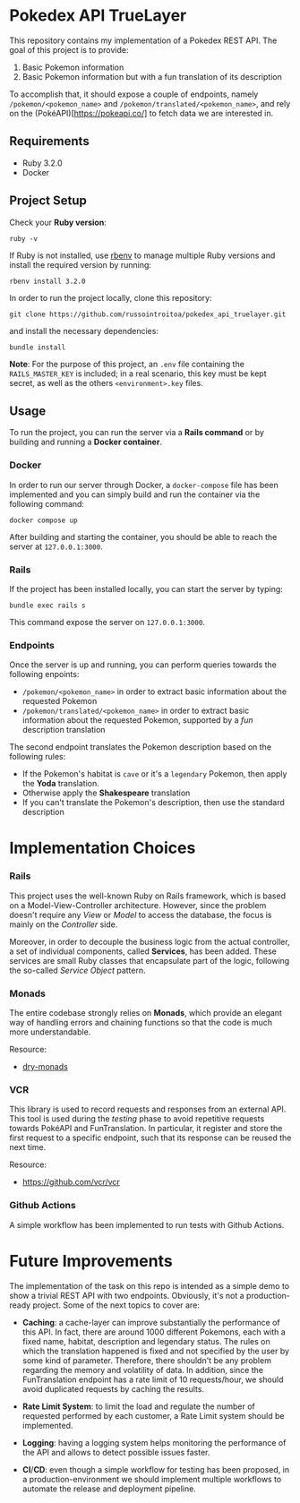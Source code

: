 # Pokedex API TrueLayer
This repository contains my implementation of a Pokedex REST API. The goal of this project is to provide:
1. Basic Pokemon information
2. Basic Pokemon information but with a fun translation of its description

To accomplish that, it should expose a couple of endpoints, namely `/pokemon/<pokemon_name>` and `/pokemon/translated/<pokemon_name>`, and rely on the (PokéAPI)[https://pokeapi.co/] to fetch data we are interested in.

## Requirements
- Ruby 3.2.0
- Docker

## Project Setup
Check your **Ruby version**:
```
ruby -v
```
If Ruby is not installed, use [rbenv](https://github.com/rbenv/rbenv) to manage multiple Ruby versions and install the required version by running:
```
rbenv install 3.2.0
```
In order to run the project locally, clone this repository:
```
git clone https://github.com/russointroitoa/pokedex_api_truelayer.git
```
and install the necessary dependencies:
```
bundle install
```
**Note**:
For the purpose of this project, an `.env` file containing the `RAILS_MASTER_KEY` is included; in a real scenario, this key must be kept secret, as well as the others `<environment>.key` files.

## Usage
To run the project, you can run the server via a **Rails command** or by building and running a **Docker container**.

### Docker
In order to run our server through Docker, a `docker-compose` file has been implemented and you can simply build and run the container via the following command:
```
docker compose up
```
After building and starting the container, you should be able to reach the server at `127.0.0.1:3000`.

### Rails
If the project has been installed locally, you can start the server by typing:
```
bundle exec rails s
```
This command expose the server on `127.0.0.1:3000`.

### Endpoints
Once the server is up and running, you can perform queries towards the following enpoints:
- `/pokemon/<pokemon_name>` in order to extract basic information about the requested Pokemon
- `/pokemon/translated/<pokemon_name>` in order to extract basic information about the requested Pokemon, supported by a _fun_ description translation

The second endpoint translates the Pokemon description based on the following rules:
- If the Pokemon's habitat is `cave` or it's a `legendary` Pokemon, then apply the **Yoda** translation.
- Otherwise apply the **Shakespeare** translation
- If you can't translate the Pokemon's description, then use the standard description

# Implementation Choices
### Rails
This project uses the well-known Ruby on Rails framework, which is based on a Model-View-Controller architecture. However, since the problem doesn't require any _View_ or _Model_ to access the database, the focus is mainly on the _Controller_ side. 

Moreover, in order to decouple the business logic from the actual controller, a set of individual components, called **Services**, has been added. These services are small Ruby classes that encapsulate part of the logic, following the so-called _Service Object_ pattern.

### Monads
The entire codebase strongly relies on **Monads**, which provide an elegant way of handling errors and chaining functions so that the code is much more understandable.

Resource:
- [dry-monads](https://dry-rb.org/gems/dry-monads/1.3/#:~:text=dry%2Dmonads%20is%20a%20set,if%20s%20and%20else%20s.)

### VCR
This library is used to record requests and responses from an external API. This tool is used during the _testing_ phase to avoid repetitive requests towards PokéAPI and FunTranslation. In particular, it register and store the first request to a specific endpoint, such that its response can be reused the next time.

Resource:
- https://github.com/vcr/vcr

### Github Actions
A simple workflow has been implemented to run tests with Github Actions.

# Future Improvements
The implementation of the task on this repo is intended as a simple demo to show a trivial REST API with two endpoints. Obviously, it's not a production-ready project. Some of the next topics to cover are:

- **Caching**: a cache-layer can improve substantially the performance of this API. In fact, there are around 1000 different Pokemons, each with a fixed name, habitat, description and legendary status. The rules on which the translation happened is fixed and not specified by the user by some kind of parameter. Therefore, there shouldn't be any problem regarding the memory and volatility of data. In addition, since the FunTranslation endpoint has a rate limit of 10 requests/hour, we should avoid duplicated requests by caching the results. 

- **Rate Limit System**: to limit the load and regulate the number of requested performed by each customer, a Rate Limit system should be implemented. 

- **Logging**: having a logging system helps monitoring the performance of the API and allows to detect possible issues faster.

- **CI**/**CD**: even though a simple workflow for testing has been proposed, in a production-environment we should implement multiple workflows to automate the release and deployment pipeline.  
